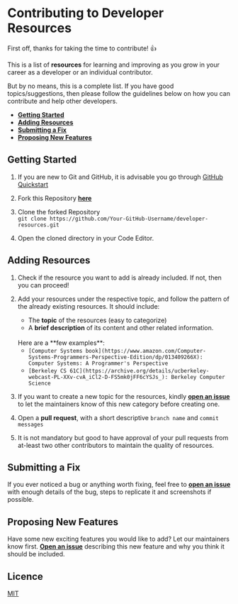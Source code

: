 # Contributing to Developer Resources

First off, thanks for taking the time to contribute! 👍

This is a list of **resources** for learning and improving as you grow in your career as a developer or an individual contributor.

But by no means, this is a complete list. If you have good topics/suggestions, then please follow the guidelines below on how you can contribute and help other developers.

- [**Getting Started**](#Getting-Started)
- [**Adding Resources**](#Adding-Resources)
- [**Submitting a Fix**](#Submitting-a-Fix)
- [**Proposing New Features**](#Proposing-New-Features)

## Getting Started

1. If you are new to Git and GitHub, it is advisable you go through [GitHub Quickstart](https://docs.github.com/en/get-started/quickstart)

2. Fork this Repository [**here**](https://github.com/raunakkathuria/developer-resources/fork)

3. Clone the forked Repository <br>
    `git clone https://github.com/Your-GitHub-Username/developer-resources.git`

4. Open the cloned directory in your Code Editor.

## Adding Resources

1. Check if the resource you want to add is already included. If not, then you can proceed!

2. Add your resources under the respective topic, and follow the pattern of the already existing resources. It should include:

    - The **topic** of the resources (easy to categorize)
    - A **brief description** of its content and other related information.

    <br>
    Here are a **few examples**:

	- `[Computer Systems book](https://www.amazon.com/Computer-Systems-Programmers-Perspective-Edition/dp/013409266X): Computer Systems: A Programmer's Perspective`
	- `[Berkeley CS 61C](https://archive.org/details/ucberkeley-webcast-PL-XXv-cvA_iCl2-D-FS5mk0jFF6cYSJs_): Berkeley Computer Science`

3. If you want to create a new topic for the resources, kindly [**open an issue**](https://github.com/raunakkathuria/developer-resources/issues) to let the maintainers know of this new category before creating one.

4. Open a **pull request**, with a short descriptive `branch name` and `commit messages` 

5. It is not mandatory but good to have approval of your pull requests from at-least two other contributors to maintain the quality of resources.

## Submitting a Fix

If you ever noticed a bug or anything worth fixing, feel free to [**open an issue**](https://github.com/raunakkathuria/developer-resources/issues) with enough details of the bug, steps to replicate it and screenshots if possible. 

## Proposing New Features

Have some new exciting features you would like to add? Let our maintainers know first. [**Open an issue**](https://github.com/raunakkathuria/developer-resources/issues) describing this new feature and why you think it should be included.

## Licence
[MIT](https://opensource.org/licenses/MIT)
